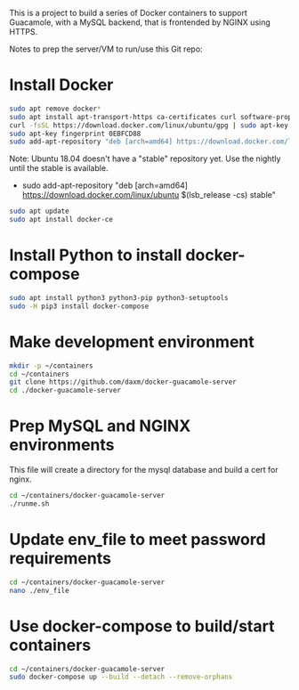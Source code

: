 This is a project to build a series of Docker containers to support Guacamole, with a MySQL backend, that is frontended by NGINX using HTTPS.

Notes to prep the server/VM to run/use this Git repo:
# Install Docker
```bash
sudo apt remove docker*
sudo apt install apt-transport-https ca-certificates curl software-properties-common
curl -fsSL https://download.docker.com/linux/ubuntu/gpg | sudo apt-key add -
sudo apt-key fingerprint 0EBFCD88
sudo add-apt-repository "deb [arch=amd64] https://download.docker.com/linux/ubuntu $(lsb_release -cs) nightly"
```
Note:  Ubuntu 18.04 doesn't have a "stable" repository yet.  Use the nightly until the stable is available.
* sudo add-apt-repository "deb [arch=amd64] https://download.docker.com/linux/ubuntu $(lsb_release -cs) stable"
```bash
sudo apt update
sudo apt install docker-ce
```

# Install Python to install docker-compose
```bash
sudo apt install python3 python3-pip python3-setuptools
sudo -H pip3 install docker-compose
```

# Make development environment
```bash
mkdir -p ~/containers
cd ~/containers
git clone https://github.com/daxm/docker-guacamole-server
cd ./docker-guacamole-server
```

# Prep MySQL and NGINX environments
This file will create a directory for the mysql database and build a cert for nginx.
```bash
cd ~/containers/docker-guacamole-server
./runme.sh
```

# Update env_file to meet password requirements
```bash
cd ~/containers/docker-guacamole-server
nano ./env_file
```

# Use docker-compose to build/start containers
```bash
cd ~/containers/docker-guacamole-server
sudo docker-compose up --build --detach --remove-orphans
```

